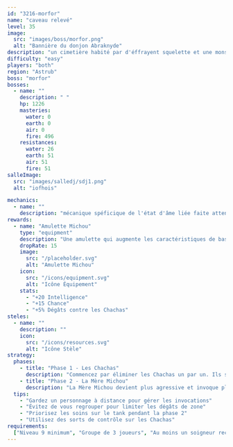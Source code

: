 ```yaml
---
id: "3216-morfor"
name: "caveau relevé"
level: 35
image:
  src: "images/boss/morfor.png"
  alt: "Bannière du donjon Abraknyde"
description: "un cimetière habité par d'éffrayent squelette et une monstre hum "
difficulty: "easy"
players: "both"
region: "Astrub"
boss: "morfor"
bosses:
  - name: ""
    description: " "
    hp: 1226
    masteries:
      water: 0
      earth: 0
      air: 0
      fire: 496
    resistances:
      water: 26
      earth: 51
      air: 51
      fire: 51
salleImage:
  src: "images/salledj/sdj1.png"
  alt: "iofhois"

mechanics:
  - name: ""
    description: "mécanique spéficique de l'état d'âme liée faite attention a vos débuf cela peut être un one shot pur et dur sinon rien de bien compliqué si on a un gros dpt eau dans la team"
rewards:
  - name: "Amulette Michou"
    type: "equipment"
    description: "Une amulette qui augmente les caractéristiques de base et offre un bonus aux dégâts contre les créatures de type Chacha."
    dropRate: 15
    image:
      src: "/placeholder.svg"
      alt: "Amulette Michou"
    icon:
      src: "/icons/equipment.svg"
      alt: "Icône Équipement"
    stats:
      - "+20 Intelligence"
      - "+15 Chance"
      - "+5% Dégâts contre les Chachas"
steles:
  - name: ""
    description: ""
    icon:
      src: "/icons/resources.svg"
      alt: "Icône Stèle"
strategy:
  phases:
    - title: "Phase 1 - Les Chachas"
      description: "Commencez par éliminer les Chachas un par un. Ils sont faibles individuellement mais peuvent être dangereux en groupe. Concentrez vos attaques sur un seul Chacha à la fois."
    - title: "Phase 2 - La Mère Michou"
      description: "La Mère Michou devient plus agressive et invoque plus fréquemment des Chachas. Elle utilise des attaques de zone qui peuvent étourdir. Gardez vos distances et éliminez les Chachas invoqués rapidement."
  tips:
    - "Gardez un personnage à distance pour gérer les invocations"
    - "Évitez de vous regrouper pour limiter les dégâts de zone"
    - "Priorisez les soins sur le tank pendant la phase 2"
    - "Utilisez des sorts de contrôle sur les Chachas"
requirements:
  ["Niveau 9 minimum", "Groupe de 3 joueurs", "Au moins un soigneur recommandé"]
---
```

